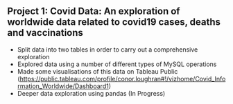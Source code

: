 ## Project 1: Covid Data: An exploration of worldwide data related to covid19 cases, deaths and vaccinations

- Split data into two tables in order to carry out a comprehensive exploration
- Explored data using a number of different types of MySQL operations
- Made some visualisations of this data on Tableau Public (https://public.tableau.com/profile/conor.loughran#!/vizhome/Covid_Information_Worldwide/Dashboard1)
- Deeper data exploration using pandas (In Progress)
